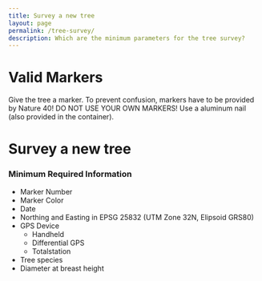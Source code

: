 ```yaml
---
title: Survey a new tree
layout: page
permalink: /tree-survey/ 
description: Which are the minimum parameters for the tree survey?
---
```



# Valid Markers

Give the tree a marker. To prevent confusion, markers have to be provided by Nature 40! DO NOT USE YOUR OWN MARKERS! 
Use a aluminum nail (also provided in the container).


# Survey a new tree

### Minimum Required Information

* Marker Number
* Marker Color
* Date
* Northing and Easting in EPSG 25832 (UTM Zone 32N, Elipsoid GRS80)
* GPS Device
	* Handheld
	* Differential GPS
	* Totalstation
* Tree species
* Diameter at breast height

